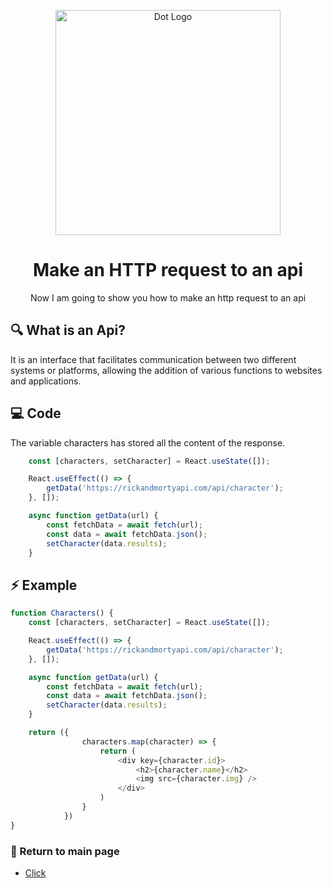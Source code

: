 <p align="center">
<a target="blank"><img src="https://kozub.com.ar/wp-content/uploads/2021/01/What-is-an-API.png" width="360" alt="Dot Logo" /></a>
</a>
<h1 align="center">Make an HTTP request to an api</h1>
<p align="center">Now I am going to show you how to make an http request to an api
</p>

## 🔍 What is an Api?
It is an interface that facilitates communication between two different systems or platforms, allowing the addition of various functions to websites and applications.

## 💻 Code
The variable characters has stored all the content of the response.
```javascript
    const [characters, setCharacter] = React.useState([]);

    React.useEffect(() => {
        getData('https://rickandmortyapi.com/api/character');
    }, []);

    async function getData(url) {
        const fetchData = await fetch(url);
        const data = await fetchData.json();
        setCharacter(data.results);
    }
```

## ⚡ Example
```javascript
function Characters() {
    const [characters, setCharacter] = React.useState([]);

    React.useEffect(() => {
        getData('https://rickandmortyapi.com/api/character');
    }, []);

    async function getData(url) {
        const fetchData = await fetch(url);
        const data = await fetchData.json();
        setCharacter(data.results);
    }

    return ({
                characters.map(character) => {
                    return (
                        <div key={character.id}>
                            <h2>{character.name}</h2>
                            <img src={character.img} />
                        </div>
                    )
                }
            })
}
```

### 🎈 Return to main page
- [Click](https://github.com/elmarcz/ReactTutos/blob/master/)

